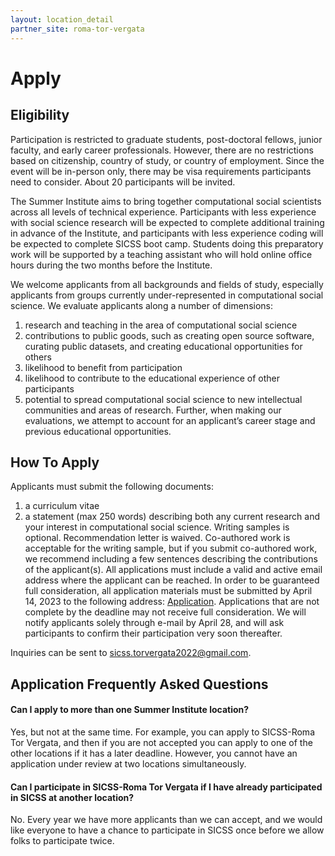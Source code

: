 ```yaml
---
layout: location_detail
partner_site: roma-tor-vergata
---
```


# Apply

## Eligibility

Participation is restricted to graduate students, post-doctoral fellows, junior faculty, and early career professionals. However, there are no restrictions based on citizenship, country of study, or country of employment. Since the event will be in-person only, there may be visa requirements participants need to consider. About 20 participants will be invited.

The Summer Institute aims to bring together computational social scientists across all levels of technical experience. Participants with less experience with social science research will be expected to complete additional training in advance of the Institute, and participants with less experience coding will be expected to complete SICSS boot camp. Students doing this preparatory work will be supported by a teaching assistant who will hold online office hours during the two months before the Institute.

We welcome applicants from all backgrounds and fields of study, especially applicants from groups currently under-represented in computational social science. We evaluate applicants along a number of dimensions:
1. research and teaching in the area of computational social science
2. contributions to public goods, such as creating open source software, curating public datasets, and creating educational opportunities for others
3. likelihood to benefit from participation
4. likelihood to contribute to the educational experience of other participants
4. potential to spread computational social science to new intellectual communities and areas of research.
   Further, when making our evaluations, we attempt to account for an applicant’s career stage and previous educational opportunities.

## How To Apply

Applicants must submit the following documents:
1. a curriculum vitae
2. a statement (max 250 words) describing both any current research and your interest in computational social science.
   Writing samples is optional. Recommendation letter is waived. Co-authored work is acceptable for the writing sample, but if you submit co-authored work, we recommend including a few sentences describing the contributions of the applicant(s).
   All applications must include a valid and active email address where the applicant can be reached.
   In order to be guaranteed full consideration, all application materials must be submitted by April 14, 2023 to the following address: [Application](https://eller.co1.qualtrics.com/jfe/form/SV_0oG4vwg8doW0FzU).
   Applications that are not complete by the deadline may not receive full consideration. We will notify applicants solely through e-mail by April 28, and will ask participants to confirm their participation very soon thereafter.

Inquiries can be sent to [sicss.torvergata2022@gmail.com](mailto:sicss.torvergata2022@gmail.com).


## Application Frequently Asked Questions

#### Can I apply to more than one Summer Institute location?

Yes, but not at the same time. For example, you can apply to SICSS-Roma Tor Vergata, and then if you are not accepted you can apply to one of the other locations if it has a later deadline. However, you cannot have an application under review at two locations simultaneously.
#### Can I participate in SICSS-Roma Tor Vergata if I have already participated in SICSS at another location?

No. Every year we have more applicants than we can accept, and we would like everyone to have a chance to participate in SICSS once before we allow folks to participate twice.

